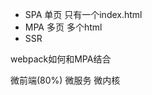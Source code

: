 - SPA
  单页 只有一个index.html <div id="root"></div>
- MPA
  多页 多个html
- SSR

webpack如何和MPA结合

微前端(80%)
微服务
微内核